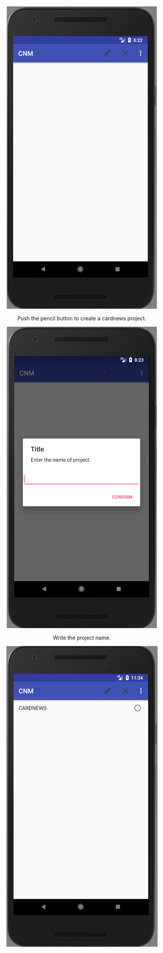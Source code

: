 <p align="center">
<img src = "https://github.com/Lee-Null/green-04/blob/master/Documetation/images/main.png">
<p/>
<p align="center">
Push the pencil button to create a cardnews project.
<p/>
<p align="center">
<img src = "https://github.com/Lee-Null/green-04/blob/master/Documetation/images/pencil.png">
<p/>
<p align="center">
Write the project name.
<p/>
<p align="center">
<img src = "https://github.com/Lee-Null/green-04/blob/master/Documetation/images/create%20cardnews.png">
<p/>